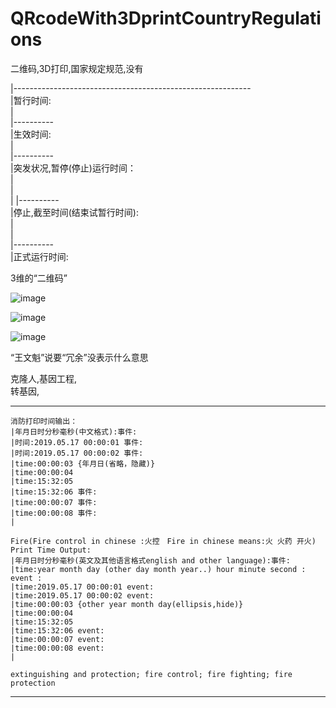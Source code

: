 # QRcodeWith3DprintCountryRegulations
二维码,3D打印,国家规定规范,没有

|-----------------------------------------------------------     </br>
|暂行时间:                                                        </br>
|                                                               
|----------                                                      </br>
|生效时间:                                                        </br>
|                                                                 
|----------                                                      </br>
|突发状况,暂停(停止)运行时间：                                      </br>
|                                                                 
|                       
|
|----------                                                       </br>
|停止,截至时间(结束试暂行时间):                                     </br>
|                                                                 </br>
|                                                                 </br>
|----------                                                       </br>
|正式运行时间:                                                      </br>


3维的“二维码”                                                        </br>

![image](https://github.com/PhoneDeveloperExplore/QRcodeWith3DprintCountryRegulations/blob/master/QRcode1.PNG)

![image](https://github.com/PhoneDeveloperExplore/QRcodeWith3DprintCountryRegulations/blob/master/QRcode2.PNG)


![image](https://github.com/qizhoward/PhoneDeveloperExplore/QRcodeWith3DprintCountryRegulations/blob/master/QRcode3.PNG)



“王文魁”说要“冗余”没表示什么意思                                     </br>

克隆人,基因工程,                                                    </br>
转基因,                                                            </br>


----------

    消防打印时间输出：                              
    |年月日时分秒毫秒(中文格式):事件:　                
    |时间:2019.05.17 00:00:01 事件:
    |时间:2019.05.17 00:00:02 事件:
    |time:00:00:03 {年月日(省略，隐藏)}
    |time:00:00:04 
    |time:15:32:05 
    |time:15:32:06 事件:
    |time:00:00:07 事件:
    |time:00:00:08 事件:
    |
    
    Fire(Fire control in chinese :火控　Fire in chinese means:火 火药 开火) Print Time Output:
    |年月日时分秒毫秒(英文及其他语言格式english and other language):事件:
    |time:year month day (other day month year..) hour minute second : event :
    |time:2019.05.17 00:00:01 event:
    |time:2019.05.17 00:00:02 event:
    |time:00:00:03 {other year month day(ellipsis,hide)}
    |time:00:00:04
    |time:15:32:05
    |time:15:32:06 event:
    |time:00:00:07 event:
    |time:00:00:08 event:
    |
    
    extinguishing and protection; fire control; fire fighting; fire protection
    
----------    






